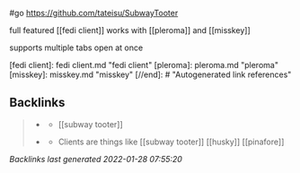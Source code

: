 #go https://github.com/tateisu/SubwayTooter

full featured [[fedi client]] works with [[pleroma]] and [[misskey]]

supports multiple tabs open at once

[//begin]: # "Autogenerated link references for markdown compatibility"
[fedi client]: fedi client.md "fedi client"
[pleroma]: pleroma.md "pleroma"
[misskey]: misskey.md "misskey"
[//end]: # "Autogenerated link references"

## Backlinks

> - [](2021-01-11.md)
>   - [[subway tooter]]
>    
> - [](fediverse.md)
>   - Clients are things like [[subway tooter]] [[husky]] [[pinafore]]

_Backlinks last generated 2022-01-28 07:55:20_
